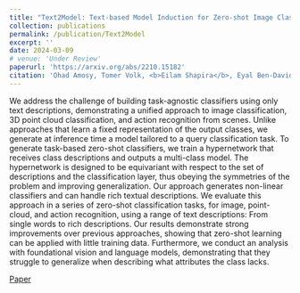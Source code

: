 ```yaml
---
title: "Text2Model: Text-based Model Induction for Zero-shot Image Classification"
collection: publications
permalink: /publication/Text2Model
excerpt: ''
date: 2024-03-09
# venue: 'Under Review'
paperurl: 'https://arxiv.org/abs/2210.15182'
citation: 'Ohad Amosy, Tomer Volk, <b>Eilam Shapira</b>, Eyal Ben-David, Roi Reichart, Gal Chechik (2024). "Text2Model: Text-based Model Induction for Zero-shot Image Classification".'
---
```


We address the challenge of building task-agnostic classifiers using only text descriptions, demonstrating a unified approach to image classification, 3D point cloud classification, and action recognition from scenes. Unlike approaches that learn a fixed representation of the output classes, we generate at inference time a model tailored to a query classification task. To generate task-based zero-shot classifiers, we train a hypernetwork that receives class descriptions and outputs a multi-class model. The hypernetwork is designed to be equivariant with respect to the set of descriptions and the classification layer, thus obeying the symmetries of the problem and improving generalization. Our approach generates non-linear classifiers and can handle rich textual descriptions. We evaluate this approach in a series of zero-shot classification tasks, for image, point-cloud, and action recognition, using a range of text descriptions: From single words to rich descriptions. Our results demonstrate strong improvements over previous approaches, showing that zero-shot learning can be applied with little training data. Furthermore, we conduct an analysis with foundational vision and language models, demonstrating that they struggle to generalize when describing what attributes the class lacks.

[Paper](https://arxiv.org/abs/2210.15182)